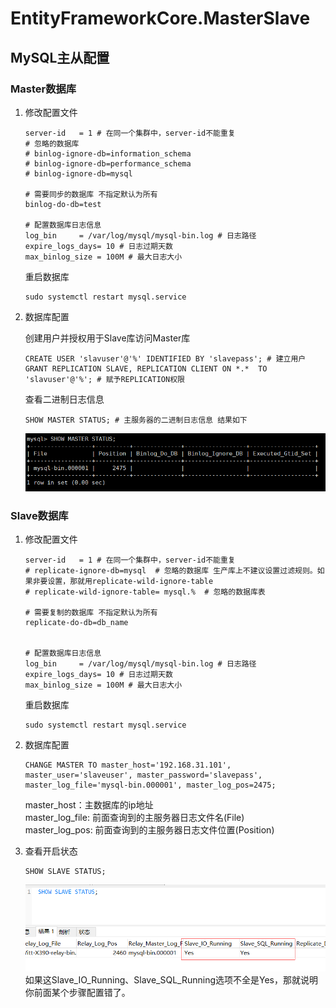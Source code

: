 # EntityFrameworkCore.MasterSlave

## MySQL主从配置

### Master数据库  
1. 修改配置文件
    ```
    server-id	= 1 # 在同一个集群中，server-id不能重复
    # 忽略的数据库
    # binlog-ignore-db=information_schema 
    # binlog-ignore-db=performance_schema
    # binlog-ignore-db=mysql

    # 需要同步的数据库 不指定默认为所有
    binlog-do-db=test

    # 配置数据库日志信息
    log_bin		= /var/log/mysql/mysql-bin.log # 日志路径
    expire_logs_days= 10 # 日志过期天数
    max_binlog_size	= 100M # 最大日志大小

    ```

    重启数据库
    ```
    sudo systemctl restart mysql.service
    ```
2. 数据库配置

    创建用户并授权用于Slave库访问Master库  
    ```
    CREATE USER 'slavuser'@'%' IDENTIFIED BY 'slavepass'; # 建立用户
    GRANT REPLICATION SLAVE, REPLICATION CLIENT ON *.*  TO 'slavuser'@'%'; # 赋予REPLICATION权限 
    ```

    查看二进制日志信息

    ```
    SHOW MASTER STATUS; # 主服务器的二进制日志信息 结果如下
    ```
    ![主服务器的二进制日志信息](./images/主服务器的二进制日志信息.png)

    
### Slave数据库  
1. 修改配置文件
    ```
    server-id	= 1 # 在同一个集群中，server-id不能重复
    # replicate-ignore-db=mysql  # 忽略的数据库 生产库上不建议设置过滤规则。如果非要设置，那就用replicate-wild-ignore-table
    # replicate-wild-ignore-table= mysql.%  # 忽略的数据库表

    # 需要复制的数据库 不指定默认为所有
    replicate-do-db=db_name


    # 配置数据库日志信息 
    log_bin		= /var/log/mysql/mysql-bin.log # 日志路径
    expire_logs_days= 10 # 日志过期天数
    max_binlog_size	= 100M # 最大日志大小

    ```

    重启数据库
    ```
    sudo systemctl restart mysql.service
    ```
2. 数据库配置

    ```
    CHANGE MASTER TO master_host='192.168.31.101', master_user='slaveuser', master_password='slavepass', master_log_file='mysql-bin.000001', master_log_pos=2475;
    ```
    master_host：主数据库的ip地址  
    master_log_file: 前面查询到的主服务器日志文件名(File)  
    master_log_pos: 前面查询到的主服务器日志文件位置(Position)  

3. 查看开启状态
    ```
    SHOW SLAVE STATUS;
    ```
    ![从库状态](./images/从库状态.png)  
    如果这Slave_IO_Running、Slave_SQL_Running选项不全是Yes，那就说明你前面某个步骤配置错了。
